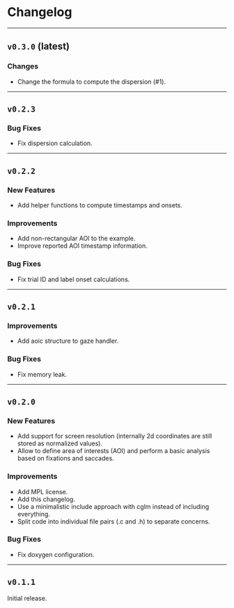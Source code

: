 # Changelog

-------------------
## `v0.3.0` (latest)

### Changes

* Change the formula to compute the dispersion (#1).


-------------------
## `v0.2.3`

### Bug Fixes

* Fix dispersion calculation.


-------------------
## `v0.2.2`

### New Features

* Add helper functions to compute timestamps and onsets.

### Improvements

* Add non-rectangular AOI to the example.
* Improve reported AOI timestamp information.

### Bug Fixes

* Fix trial ID and label onset calculations.


-------------------
## `v0.2.1`

### Improvements

* Add aoic structure to gaze handler.

### Bug Fixes

* Fix memory leak.


-------------------
## `v0.2.0`

### New Features

* Add support for screen resolution (internally 2d coordinates are still stored
  as normalized values).
* Allow to define area of interests (AOI) and perform a basic analysis based on
  fixations and saccades.

### Improvements

* Add MPL license.
* Add this changelog.
* Use a minimalistic include approach with cglm instead of including everything.
* Split code into individual file pairs (.c and .h) to separate concerns.

### Bug Fixes
* Fix doxygen configuration.


-------------------
## `v0.1.1`

Initial release.

